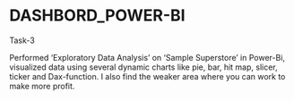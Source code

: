 # DASHBORD_POWER-BI
Task-3

Performed ‘Exploratory Data Analysis’ on ‘Sample Superstore’ in Power-Bi, visualized data using several dynamic charts like pie, bar, hit map, slicer, ticker and Dax-function. I also find the weaker area where you can work to make more profit.
